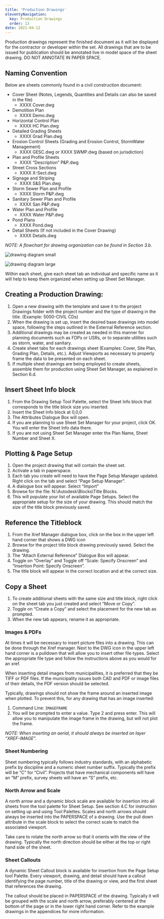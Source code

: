 ```yaml
---
title: 'Production Drawings'
eleventyNavigation:
  key: Production Drawings
  order: 13
date: 2021-04-12
---
```


Production drawings represent the finished document as it will be displayed for the contractor or developer within the set. All drawings that are to be issued for publication should be annotated live in model space of the sheet drawing. DO NOT ANNOTATE IN PAPER SPACE.

## Naming Convention

Below are sheets commonly found in a civil construction document:

- Cover Sheet (Notes, Legends, Quantities and Details can also be saved in the file)
  - XXXX Cover.dwg
- Demolition Plan
  - XXXX Demo.dwg
- Horizontal Control Plan
  - XXXX HC Plan.dwg
- Detailed Grading Sheets
  - XXXX Grad Plan.dwg
- Erosion Control Sheets (Grading and Erosion Control, StormWater Management)
  - XXXX GESC.dwg or XXXX SWMP.dwg (based on jurisdiction)
- Plan and Profile Sheets
  - XXXX “Description” P&P.dwg
- Street Cross Sections
  - XXXX X-Sect.dwg
- Signage and Striping
  - XXXX S&S Plan.dwg
- Storm Sewer Plan and Profile
  - XXXX Storm P&P.dwg
- Sanitary Sewer Plan and Profile
  - XXXX San P&P.dwg
- Water Plan and Profile
  - XXXX Water P&P.dwg
- Pond Plans
  - XXXX Pond.dwg
- Detail Sheets (If not included in the Cover Drawing)
  - XXXX Details.dwg

*NOTE: A flowchart for drawing organization can be found in Section 3.b.*

![drawing diagram small](/img/standards/image15.png)

![drawing diagram large](/img/standards/image4.png)

Within each sheet, give each sheet tab an individual and specific name as it will help to keep them organized when setting up Sheet Set Manager.

## Creating a Production Drawing:

1. Open a new drawing with the template and save it to the project Drawings folder with the project number and the type of drawing in the title. (Example: 5000-CIVIL CDs)
2. When the drawing is set up, insert the desired base drawings into model space, following the steps outlined in the External Reference section.
3. Additional drawings may be created as needed in this manner for planning documents such as FDPs or USRs, or to separate utilities such as storm, water, and sanitary.
4. Create sheet tabs for each drawings sheet (Examples: Cover, Site Plan, Grading Plan, Details, etc.). Adjust Viewports as necessary to properly frame the data to be presented on each sheet.
5. If multiple sheet drawings are being employed to create sheets, assemble them for production using Sheet Set Manager, as explained in Section 6.d.

## Insert Sheet Info block

1. From the Drawing Setup Tool Palette, select the Sheet Info block that corresponds to the title block size you inserted.
2. Insert the Sheet Info block at 0,0,0
3. The Attributes Dialogue Box will open.
4. If you are planning to use Sheet Set Manager for your project, click OK. You will enter the Sheet Info data there.
5. If you are not using Sheet Set Manager enter the Plan Name, Sheet Number and Sheet X.

## Plotting & Page Setup 

1. Open the project drawing that will contain the sheet set.
2. Activate a tab in paperspace.
3. Each tab you create will need to have the Page Setup Manager updated. Right click on the tab and select “Page Setup Manager”.
4. A dialogue box will appear. Select “Import”
5. Browse for the file: N:\\Autodesk\\Blocks\\Title Blocks.
6. This will populate your list of available Page Setups. Select the appropriate setup for the size of your drawing. This should match the size of the title block previously saved.

## Reference the Titleblock

1. From the Xref Manager dialogue box, click on the box in the upper left hand corner that shows a DWG icon
2. Browse for the project title block drawing previously saved. Select the drawing.
3. The “Attach External Reference” Dialogue Box will appear.
4. Toggle on “Overlay” and Toggle off “Scale: Specify Onscreen” and “Insertion Point: Specify Onscreen”.
5. The title block will appear in the correct location and at the correct size.

## Copy a Sheet

1. To create additional sheets with the same size and title block, right click on the sheet tab you just created and select “Move or Copy”.
2. Toggle on “Create a Copy” and select the placement for the new tab as prompted.
3. When the new tab appears, rename it as appropriate.

### Images & PDFs

At times it will be necessary to insert picture files into a drawing. This can be done through the Xref manager. Next to the DWG icon in the upper left hand corner is a pulldown that will allow you to insert other file types. Select the appropriate file type and follow the instructions above as you would for an xref.

When inserting detail images from municipalities, it is preferred that they be TIFF or PDF files. If the municipality issues both CAD and PDF or image files of their details, the PDF version should be selected.

Typically, drawings should not show the frame around an inserted image when plotted. To prevent this, for any drawing that has an image inserted:

1. Command Line: `IMAGEFRAME`
2. You will be prompted to enter a value. Type 2 and press enter. This will allow you to manipulate the image frame in the drawing, but will not plot the frame.

*NOTE: When inserting an aerial, it should always be inserted on layer “XREF-IMAGE”.*

### Sheet Numbering

Sheet numbering typically follows industry standards, with an alphabetic prefix by discipline and a numeric sheet number suffix. Typically the prefix will be “C” for “Civil”. Projects that have mechanical components will have an “M” prefix, survey sheets will have an “S” prefix, etc.

### North Arrow and Scale

A north arrow and a dynamic block scale are available for insertion into all sheets from the tool palette for Sheet Setup. See section 4.C for instruction on setting up and using Tool Palettes. Scales and north arrows should always be inserted into the PAPERSPACE of a drawing. Use the pull down attribute in the scale block to select the correct scale to match the associated viewport.

Take care to rotate the north arrow so that it orients with the view of the drawing. Typically the north direction should be either at the top or right hand side of the sheet.

### Sheet Callouts

A dynamic Sheet Callout block is available for insertion from the Page Setup tool Palette. Every viewport, drawing, and detail should have a callout identifying the page number, title of the drawing or view, and the first sheet that references the drawing.

The callout should be placed in PAPERSPACE of the drawing. Typically it will be grouped with the scale and north arrow, preferably centered at the bottom of the page or in the lower right hand corner. Refer to the example drawings in the appendices for more information.
